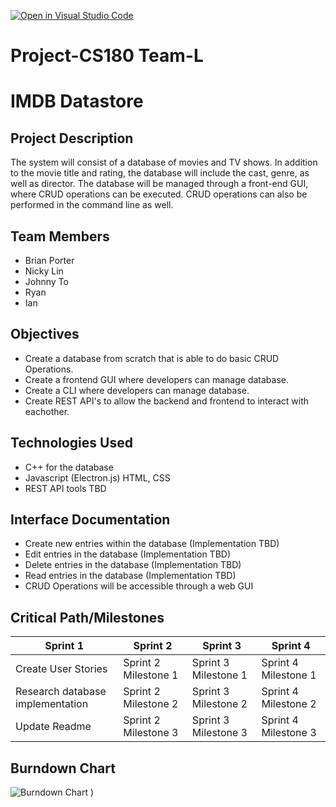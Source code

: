 [![Open in Visual Studio Code](https://classroom.github.com/assets/open-in-vscode-718a45dd9cf7e7f842a935f5ebbe5719a5e09af4491e668f4dbf3b35d5cca122.svg)](https://classroom.github.com/online_ide?assignment_repo_id=10815389&assignment_repo_type=AssignmentRepo)
# Project-CS180 Team-L

# IMDB Datastore

## Project Description

The system will consist of a database of movies and TV shows. In addition to the movie title and rating, the database will include the cast, genre, as well as director. The database will be managed through a front-end GUI, where CRUD operations can be executed. CRUD operations can also be performed in the command line as well.

## Team Members

- Brian Porter
- Nicky Lin
- Johnny To
- Ryan
- Ian

## Objectives

- Create a database from scratch that is able to do basic CRUD Operations.
- Create a frontend GUI where developers can manage database.
- Create a CLI where developers can manage database.
- Create REST API's to allow the backend and frontend to interact with eachother.

## Technologies Used

- C++ for the database
- Javascript (Electron.js) HTML, CSS
- REST API tools TBD

## Interface Documentation

- Create new entries within the database (Implementation TBD)
- Edit entries in the database (Implementation TBD)
- Delete entries in the database (Implementation TBD)
- Read entries in the database (Implementation TBD)
- CRUD Operations will be accessible through a web GUI

## Critical Path/Milestones

| Sprint 1 | Sprint 2 | Sprint 3 | Sprint 4 |
| --- | --- | --- | --- |
| Create User Stories | Sprint 2 Milestone 1  | Sprint 3 Milestone 1  | Sprint 4 Milestone 1 |
| Research database implementation | Sprint 2 Milestone 2  | Sprint 3 Milestone 2  | Sprint 4 Milestone 2 |
| Update Readme | Sprint 2 Milestone 3  | Sprint 3 Milestone 3  | Sprint 4 Milestone 3 |

## Burndown Chart

![Burndown Chart](https://user-images.githubusercontent.com/54635679/230989059-ec5c78e0-11c2-4d55-83b4-6b523d3247e4.png)
)



